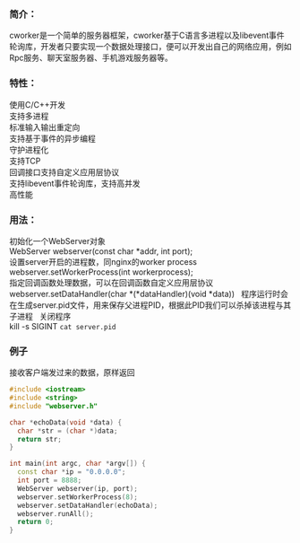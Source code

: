 ### 简介：  
cworker是一个简单的服务器框架，cworker基于C语言多进程以及libevent事件轮询库，开发者只要实现一个数据处理接口，便可以开发出自己的网络应用，例如Rpc服务、聊天室服务器、手机游戏服务器等。  
### 特性：  
使用C/C++开发  
支持多进程  
标准输入输出重定向  
支持基于事件的异步编程  
守护进程化  
支持TCP  
回调接口支持自定义应用层协议  
支持libevent事件轮询库，支持高并发  
高性能  
### 用法：  
初始化一个WebServer对象  
WebServer webserver(const char *addr, int port);   
设置server开启的进程数，同nginx的worker process  
webserver.setWorkerProcess(int workerprocess);  
指定回调函数处理数据，可以在回调函数自定义应用层协议  
webserver.setDataHandler(char *(*dataHandler)(void *data))  
程序运行时会在生成server.pid文件，用来保存父进程PID，根据此PID我们可以杀掉该进程与其子进程  
关闭程序  
  kill -s SIGINT `cat server.pid`
### 例子  
接收客户端发过来的数据，原样返回  
``` c++
#include <iostream>
#include <string>
#include "webserver.h"

char *echoData(void *data) {
  char *str = (char *)data;
  return str;
}

int main(int argc, char *argv[]) {
  const char *ip = "0.0.0.0";
  int port = 8888;
  WebServer webserver(ip, port);
  webserver.setWorkerProcess(8);
  webserver.setDataHandler(echoData);
  webserver.runAll();
  return 0;
}
```

